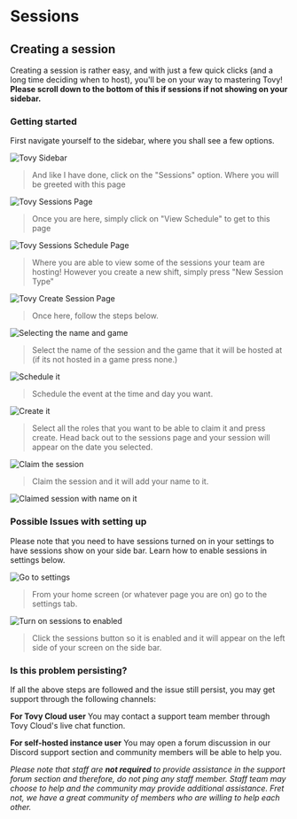 # Sessions
## Creating a session
Creating a session is rather easy, and with just a few quick clicks (and a long time deciding when to host), you'll be on your way to mastering Tovy! **Please scroll down to the bottom of this if sessions if not showing on your sidebar.**
### Getting started
First navigate yourself to the sidebar, where you shall see a few options.

![Tovy Sidebar](https://images.grplaza.org/staff/aaa650ff02f5f919f5fca5edba5832b3.png)

> And like I have done, click on the "Sessions" option. Where you will be greeted with this page
> 
![Tovy Sessions Page](https://images.grplaza.org/staff/4ee7eb0a0e920676106471a4c581ed22.png)

> Once you are here, simply click on "View Schedule" to get to this page
> 
![Tovy Sessions Schedule Page](https://images.grplaza.org/staff/5778886315867dbb77cd0e0dd9ecb1e2.png)
> Where you are able to view some of the sessions your team are hosting! However you create a new shift, simply press "New Session Type"
>
![Tovy Create Session Page](https://images.grplaza.org/staff/3a53392b582fb9cde099f499e62b5c6a.png)
> Once here, follow the steps below.
>
![Selecting the name and game](https://images.grplaza.org/staff/4e7e0f85aab499ce9fca2dd266079ff5.png)
> Select the name of the session and the game that it will be hosted at (if its not hosted in a game press none.)
> 
![Schedule it](https://images.grplaza.org/staff/3ded559f5f7fffee27ae411ee1bf3527.png)
> Schedule the event at the time and day you want.
>
![Create it](https://images.grplaza.org/staff/6c3eba84fb8de21cf4acc4c8c3e7de12.png) 
> Select all the roles that you want to be able to claim it and press create.
> Head back out to the sessions page and your session will appear on the date you selected.
>
![Claim the session](https://images.grplaza.org/staff/d9ff37378866dbe25d9bd7a96ef01660.png) 
> Claim the session and it will add your name to it.
>
![Claimed session with name on it](https://images.grplaza.org/staff/e21e5a6f8d5b5b37870ace58ef612d6f.png)

### Possible Issues with setting up
Please note that you need to have sessions turned on in your settings to have sessions show on your side bar. Learn how to enable sessions in settings below.

![Go to settings](https://images.grplaza.org/staff/b4e2385b6edc90f379107cb589039310.png)
> From your home screen (or whatever page you are on) go to the settings tab.
>
![Turn on sessions to enabled](https://images.grplaza.org/staff/d4f38ddf5222903ed89d42e6c0ca9b19.png)
> Click the sessions button so it is enabled and it will appear on the left side of your screen on the side bar.
> 
### Is this problem persisting?

 If all the above steps are followed and the issue still persist, you may get support through the following channels:

**For Tovy Cloud user** You may contact a support team member through Tovy Cloud's live chat function.

 **For self-hosted instance user** You may open a forum discussion in our Discord support section and community members will be able to help you. 
 
_Please note that staff are **not required** to provide assistance in the support forum section and therefore, do not ping any staff member. Staff team may choose to help and the community may provide additional assistance. Fret not, we have a great community of members who are willing to help each other._
